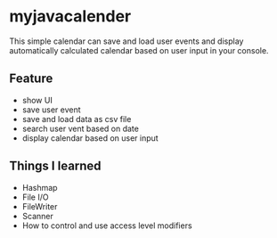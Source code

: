 # myjavacalender
This simple calendar can save and load user events and display automatically calculated calendar based on user input in your console. 

## Feature
* show UI
* save user event
* save and load data as csv file
* search user vent based on date
* display calendar based on user input

## Things I learned
* Hashmap
* File I/O
* FileWriter 
* Scanner 
* How to control and use access level modifiers
